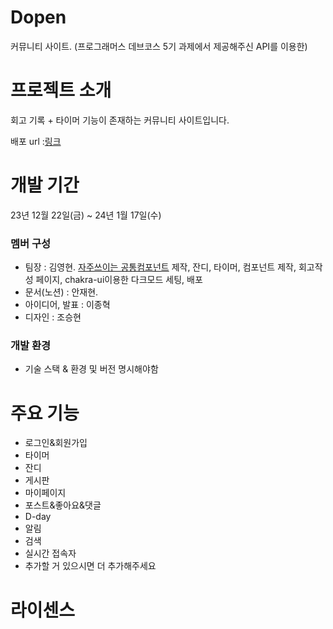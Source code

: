 # Dopen
커뮤니티 사이트. (프로그래머스 데브코스 5기 과제에서 제공해주신 API를 이용한)

# 프로젝트 소개
회고 기록 + 타이머 기능이 존재하는 커뮤니티 사이트입니다.

배포 url :[링크](https://fedc-5-dopen-hoil.vercel.app/)

# 개발 기간
23년 12월 22일(금) ~ 24년 1월 17일(수)

### 멤버 구성
- 팀장 : 김영현. [자주쓰이는 공통컴포넌트](https://github.com/prgrms-fe-devcourse/FEDC5_dopen_Hoil/issues/7) 제작, 잔디, 타이머, 컴포넌트 제작, 회고작성 페이지, chakra-ui이용한 다크모드 세팅, 배포
- 문서(노션) : 안재현.
- 아이디어, 발표 : 이종혁
- 디자인 : 조승현

### 개발 환경

- 기술 스택 & 환경 및 버전 명시해야함

# 주요 기능 <!-- 기능에 대한 설명도 적어주세요 -->
- 로그인&회원가입
- 타이머
- 잔디
- 게시판
- 마이페이지
- 포스트&좋아요&댓글
- D-day
- 알림
- 검색
- 실시간 접속자
- 추가할 거 있으시면 더 추가해주세요

# 라이센스

